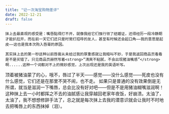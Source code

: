 ```yaml
---
title: "记一次淘宝购物差评"
date: 2022-12-21
draft: false
---
```



    抹上去最直观的感受是：嘴唇黏得打不开，就像我给它们强行领了结婚证，还得经历一段冷静期才能扒拉开，而在前一天它们还只是时常打招呼的友人，甚至有时候还会起口角——我的意思是起皮——这也是我本次购入唇膏的原因。

 	其实抹上去的第一秒这种以前唇膏从未给过我的厚重感就让我暗叫不妙，于是我返回商品页看看是不是买错了。只见商品页赫然写着<strong>“清爽不粘腻，不会出现猪油嘴感”</strong>啊......这种一个词都对不上的微妙感觉，上次出现还是我的英语听写。


顶着被猪油蒙了的心，哦不，唇过了半天——感觉——没什么感觉——死皮也没有什么感觉，它们还是在那里不哭不闹，也不走。 如果只是普通的没有效果倒是无所谓，就当是滋润一下嘴唇，总会比没有好对吧——但是不是用猪油糊嘴滋润啊！这种抹上去一小时都挥之不去的油腻感让我穿越回老家年夜饭，好崩溃。太油了，太油了，我不想想修辞手法了，总之就是每次抹上去我的潜意识就会让我时不时地去把嘴唇上的东西抹掉（泪）。

